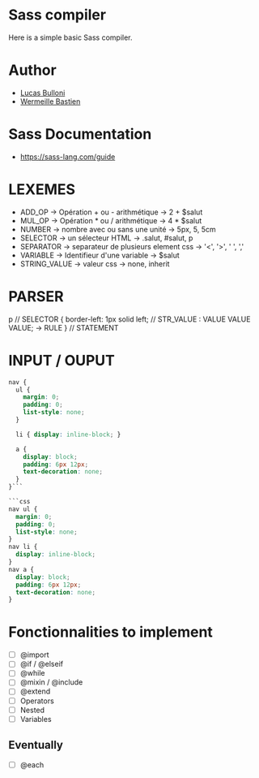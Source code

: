 # Sass compiler

Here is a simple basic Sass compiler.

# Author

- [Lucas Bulloni](https://github.com/bull0n)
- [Wermeille Bastien](https://github.com/Ph0tonic/)

# Sass Documentation

- https://sass-lang.com/guide

# LEXEMES

- ADD_OP -> Opération + ou - arithmétique -> 2 + $salut
- MUL_OP -> Opération * ou / arithmétique -> 4 \* $salut
- NUMBER -> nombre avec ou sans une unité -> 5px, 5, 5cm
- SELECTOR -> un sélecteur HTML -> .salut, #salut, p
- SEPARATOR -> separateur de plusieurs element css -> '<', '>', ' ', ','
- VARIABLE -> Identifieur d'une variable -> $salut
- STRING_VALUE -> valeur css -> none, inherit


# PARSER

p // SELECTOR
{
  border-left: 1px solid left; // STR_VALUE : VALUE VALUE VALUE; -> RULE
} // STATEMENT

# INPUT / OUPUT

```scss
nav {
  ul {
    margin: 0;
    padding: 0;
    list-style: none;
  }

  li { display: inline-block; }

  a {
    display: block;
    padding: 6px 12px;
    text-decoration: none;
  }
}```

```css
nav ul {
  margin: 0;
  padding: 0;
  list-style: none;
}
nav li {
  display: inline-block;
}
nav a {
  display: block;
  padding: 6px 12px;
  text-decoration: none;
}
```

# Fonctionnalities to implement
- [ ] @import
- [ ] @if / @elseif
- [ ] @while
- [ ] @mixin / @include
- [ ] @extend
- [ ] Operators
- [ ] Nested
- [ ] Variables

## Eventually
- [ ] @each
